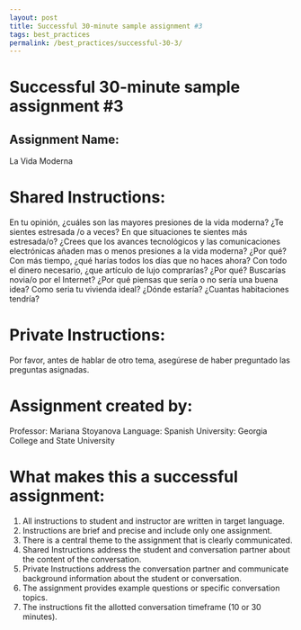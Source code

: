 ```yaml
---
layout: post
title: Successful 30-minute sample assignment #3
tags: best_practices
permalink: /best_practices/successful-30-3/
---
```


# Successful 30-minute sample assignment #3

## Assignment Name: 
La Vida Moderna

# Shared Instructions: 
En tu opinión, ¿cuáles son las mayores presiones de la vida moderna? ¿Te sientes estresada /o a veces? En que situaciones te sientes más estresada/o? ¿Crees que los avances tecnológicos y las comunicaciones electrónicas añaden mas o menos presiones a la vida moderna? ¿Por qué? Con más tiempo, ¿qué harías todos los días que no haces ahora? Con todo el dinero necesario, ¿que artículo de lujo comprarías? ¿Por qué? Buscarías novia/o por el Internet? ¿Por qué piensas que sería o no sería una buena idea? Como seria tu vivienda ideal? ¿Dónde estaría? ¿Cuantas habitaciones tendría?

# Private Instructions:
Por favor, antes de hablar de otro tema, asegúrese de haber preguntado las preguntas asignadas.

# Assignment created by:
Professor: Mariana Stoyanova
Language: Spanish
University: Georgia College and State University

# What makes this a successful assignment:
1. All instructions to student and instructor are written in target language.
2. Instructions are brief and precise and include only one assignment.
3. There is a central theme to the assignment that is clearly communicated.
4. Shared Instructions address the student and conversation partner about the content of the conversation.
5. Private Instructions address the conversation partner and communicate background
information about the student or conversation.
6. The assignment provides example questions or specific conversation topics.
7. The instructions fit the allotted conversation timeframe (10 or 30 minutes).